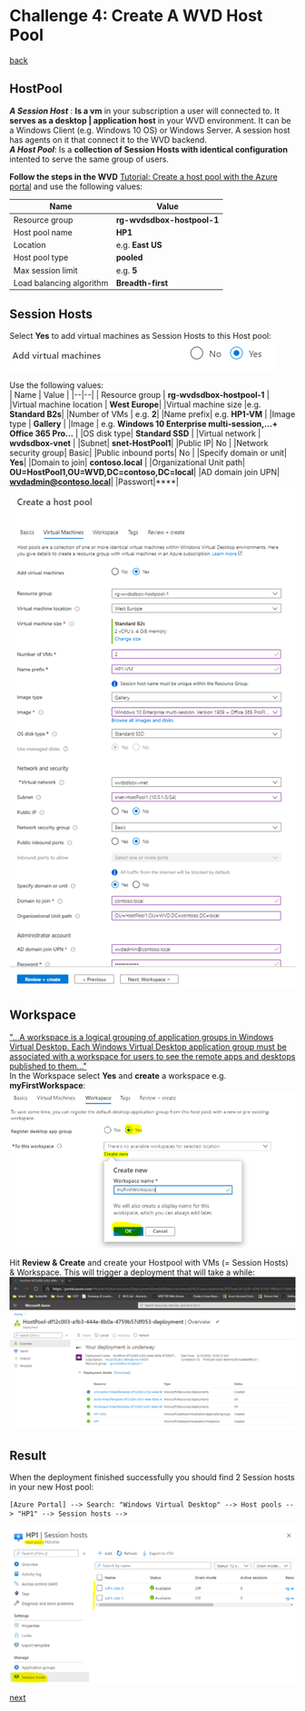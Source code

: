 # Challenge 4: Create A WVD Host Pool 

[back](../README.md)  

## HostPool ##
_**A Session Host**_ : **Is a vm** in your subscription a user will connected to. It **serves as a desktop | application host** in your WVD environment. It can be a Windows Client (e.g. Windows 10 OS) or Windows Server. A session host has agents on it that connect it to the WVD backend.  
_**A Host Pool**_: Is a **collection of Session Hosts with identical configuration** intented to serve the same group of users.

**Follow the steps in the WVD** [Tutorial: Create a host pool with the Azure portal](https://docs.microsoft.com/en-us/azure/virtual-desktop/create-host-pools-azure-marketplace) and use the following values:

| Name | Value |
|--|--|
| Resource group | **rg-wvdsdbox-hostpool-1** |
|Host pool name | **HP1**|
|Location |e.g. **East US**|
|Host pool type | **pooled**|
|Max session limit| e.g. **5** |
|Load balancing algorithm | **Breadth-first** |  

## Session Hosts ## 
Select **Yes** to add virtual machines as Session Hosts to this Host pool:  
![Add virtual machines to host pool](AddVirtualMachines.png)  

Use the following values:  
| Name | Value |
|--|--|
| Resource group | **rg-wvdsdbox-hostpool-1** |
|Virtual machine location | **West Europe**|
|Virtual machine size |e.g. **Standard B2s**|
|Number of VMs | e.g. **2**|
|Name prefix| e.g. **HP1-VM** |
|Image type | **Gallery** | 
|Image  | e.g. **Windows 10 Enterprise multi-session,...+ Office 365 Pro...** |
|OS disk type| **Standard SSD** |
|Virtual network | **wvdsdbox-vnet** |
|Subnet| **snet-HostPool1**|
|Public IP| No |
|Network security group| Basic|
|Public inbound ports| No |
|Specify domain or unit| **Yes**|
|Domain to join| **contoso.local** |
|Organizational Unit path| **OU=HostPool1,OU=WVD,DC=contoso,DC=local**|
|AD domain join UPN| **wvdadmin@contoso.local**|
|Passwort|****|  
![Virtual Machine Settings](AddVirtualMachines2.png)  

## Workspace ##  
 ["...A workspace is a logical grouping of application groups in Windows Virtual Desktop. Each Windows Virtual Desktop application group must be associated with a workspace for users to see the remote apps and desktops published to them..."](https://docs.microsoft.com/en-us/azure/virtual-desktop/environment-setup#workspaces)  
In the Workspace select **Yes** and **create** a workspace e.g. **myFirstWorkspace**:  
![AddWorkspace](AddWorkspace.png)  

 
Hit **Review & Create** and create your Hostpool with VMs (= Session Hosts) &  Workspace. This will trigger a deployment that will take a while:  
![Host Pool Deployment](HostPoolDeployment.png)

## Result ##  
When the deployment finished successfully you should find 2 Session hosts in your new Host pool:  
```
[Azure Portal] --> Search: "Windows Virtual Desktop" --> Host pools --> "HP1" --> Session hosts -->
```
![Session Hosts In Host Pool](SessionHostsInHostPool.png)  
  
[next](../Challenge5/README.md) 
